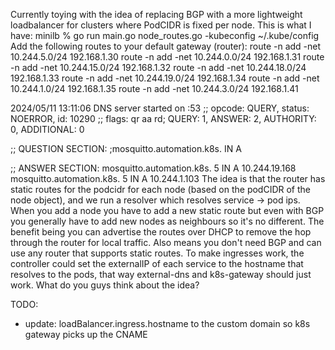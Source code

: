 Currently toying with the idea of replacing BGP with a more lightweight loadbalancer for clusters where PodCIDR is fixed per node. This is what I have:
minilb % go run main.go node_routes.go -kubeconfig ~/.kube/config
Add the following routes to your default gateway (router):
route -n add -net 10.244.5.0/24 192.168.1.30
route -n add -net 10.244.0.0/24 192.168.1.31
route -n add -net 10.244.15.0/24 192.168.1.32
route -n add -net 10.244.18.0/24 192.168.1.33
route -n add -net 10.244.19.0/24 192.168.1.34
route -n add -net 10.244.1.0/24 192.168.1.35
route -n add -net 10.244.3.0/24 192.168.1.41

2024/05/11 13:11:06 DNS server started on :53
;; opcode: QUERY, status: NOERROR, id: 10290
;; flags: qr aa rd; QUERY: 1, ANSWER: 2, AUTHORITY: 0, ADDITIONAL: 0

;; QUESTION SECTION:
;mosquitto.automation.k8s.    IN    A

;; ANSWER SECTION:
mosquitto.automation.k8s.    5    IN    A    10.244.19.168
mosquitto.automation.k8s.    5    IN    A    10.244.1.103
 The idea is that the router has static routes for the podcidr for each node (based on the podCIDR of the node object), and we run a resolver which resolves service -> pod ips. When you add a node you have to add a new static route but even with BGP you generally have to add new nodes as neighbours so it's no different. The benefit being you can advertise the routes over DHCP to remove the hop through the router for local traffic. Also means you don't need BGP and can use any router that supports static routes. To make ingresses work, the controller could set the externalIP of each service to the hostname that resolves to the pods, that way external-dns and k8s-gateway should just work. What do you guys think about the idea?

TODO:
* update: loadBalancer.ingress.hostname to the custom domain so k8s gateway picks up the CNAME

